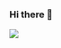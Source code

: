 ### Hi there 👋


<img
  src="https://cr-skills-chart-widget.azurewebsites.net/api/api?username=Patrickyyh&skills=JavaScript,TypeScript,CPP,JSON,CSS,HTML&show-other-skills=true"
/>
<!--
**Patrickyyh/Patrickyyh** is a ✨ _special_ ✨ repository because its `README.md` (this file) appears on your GitHub profile.

Here are some ideas to get you started:

- 🔭 I’m currently working on ...
- 🌱 I’m currently learning ...
- 👯 I’m looking to collaborate on ...
- 🤔 I’m looking for help with ...
- 💬 Ask me about ...
- 📫 How to reach me: ...
- 😄 Pronouns: ...
- ⚡ Fun fact: ...
-->
